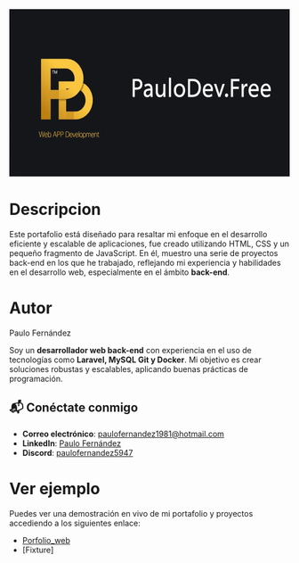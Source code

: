 <img src="https://github.com/PauloFernandez/Portfolio/blob/main/img/BannerPauloDev.png" width="100%" height="300px" />

# Descripcion
Este portafolio está diseñado para resaltar mi enfoque en el desarrollo eficiente y escalable de aplicaciones, fue creado utilizando HTML, CSS y un pequeño fragmento de JavaScript. En él, muestro una serie de proyectos back-end en los que he trabajado, reflejando mi experiencia y habilidades en el desarrollo web, especialmente en el ámbito **back-end**.

# Autor
Paulo Fernández

Soy un **desarrollador web back-end** con experiencia en el uso de tecnologías como **Laravel, MySQL Git y Docker**. Mi objetivo es crear soluciones robustas y escalables, aplicando buenas prácticas de programación.

## 📬 Conéctate conmigo

- **Correo electrónico**: [paulofernandez1981@hotmail.com](mailto:paulofernandez1981@hotmail.com)
- **LinkedIn**: [Paulo Fernández](https://linkedin.com/in/paulofernández)
- **Discord**: [paulofernandez5947](https://discord.com/channels/@me/1217897180367425617)

# Ver ejemplo

Puedes ver una demostración en vivo de mi portafolio y proyectos accediendo a los siguientes enlace:
* [Porfolio_web](https://paulofernandez.github.io/porfolio/)
* [Fixture]

